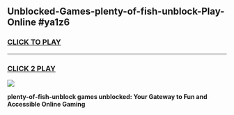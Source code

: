 
## Unblocked-Games-plenty-of-fish-unblock-Play-Online #ya1z6
<h3>
<a href="https://news.freeplayer.one?title=plenty-of-fish-unblock&ref=3">CLICK TO PLAY</a></h3>
<hr>

<h3>
<a href="https://news.freeplayer.one?title=plenty-of-fish-unblock&ref=3">CLICK 2 PLAY</a>
  
</h3>

<a href="https://news.freeplayer.one?title=plenty-of-fish-unblock&ref=3"><img src="https://clearcache.store/games.png"></a>


**plenty-of-fish-unblock games unblocked: Your Gateway to Fun and Accessible Online Gaming**
